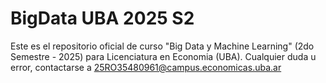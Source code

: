 # BigData UBA 2025 S2
 Este es el repositorio oficial de curso "Big Data y Machine Learning" (2do Semestre - 2025) para Licenciatura en Economia (UBA). Cualquier duda u error, contactarse a 25RO35480961@campus.economicas.uba.ar 
